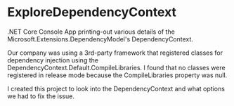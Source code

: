 # ExploreDependencyContext
.NET Core Console App printing-out various details of the Microsoft.Extensions.DependencyModel's DependencyContext.

Our company was using a 3rd-party framework that registered classes for dependency injection using the DependencyContext.Default.CompileLibraries.  I found that no classes were registered in release mode because the CompileLibraries property was null.

I created this project to look into the DependencyContext and what options we had to fix the issue.
